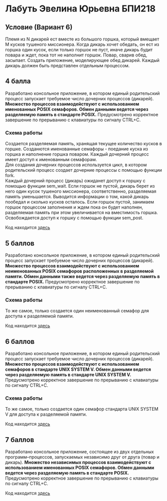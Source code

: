 # Лабуть Эвелина Юрьевна БПИ218
## Условие (Вариант 6)
Племя из N дикарей ест вместе из большого горшка, который вмещает M кусков тушеного миссионера.
Когда дикарь хочет обедать, он ест из горшка один кусок, если только горшок не пуст, иначе дикарь будит повара и ждет, пока
тот не наполнит горшок. Повар, сварив обед, засыпает. Создать приложение, моделирующее обед дикарей. Каждый дикарь должен быть представлен отдельным процессом.
## 4 балла
Разработано консольное приложение, в котором единый родительский процесс запускает требуемое число дочерних процессов (дикарей).
**Множество процессов взаимодействуют с использованием именованных POSIX семафоров. Обмен данными ведется через
разделяемую память в стандарте POSIX.**
Предусмотрено корректное завершение по прерыванию с клавиатуры по сигналу CTRL+C.   
### Схема работы 
Создается разделяемая память, хранящая текущее количество кусков в горшке.
Созданются именованные семафоры - поедание куска из горшка и наполнение горшка поваром. Каждый дочерний процесс имеет доступ к именованным семафорам.  
Для создания дочерних процессов используется цикл, в котором родительский процесс создает дочерние процессы с помощью функции fork.  
Каждый дочерний процесс (дикарь) ожиданет доступ к горшку с помощью функции sem_wait. Если горшок не пустой, дикарь берет из него один кусок тушеного миссионера, соответственно, разделяемая память уменьшается.  Выводится информации о том, какой дикарь пообедал и сколько кусков осталось.
Если горшок пустой, занимаем горшок процессом заполнения и ждем пока он будет наполнен, разделяемая память при этом увеличивается на вместимость горшка.   Освобождается доступ к горшку с помощью функции sem_post.

Код находится [здесь](https://github.com/evelyn-lab/IDZ_OS2/blob/main/%D0%BD%D0%B0%204/prog.c)
## 5 баллов
Разработано консольное приложение, в котором единый родительский процесс запускает требуемое число дочерних процессов (дикарей).
**Множество процессов взаимодействуют с использованием неименованных POSIX семафоров расположенных в разделяемой памяти. Обмен данными также ведется через разделяемую память в стандарте POSIX.**
Предусмотрено корректное завершение по прерыванию с клавиатуры по сигналу CTRL+C.   
### Схема работы 
То же самое, только создается один неименованный семафор для доступа к разделяемой памяти.

Код находится [здесь](https://github.com/evelyn-lab/IDZ_OS2/blob/main/%D0%BD%D0%B0%205/prog.c)

## 6 баллов
Разработано консольное приложение, в котором единый родительский процесс запускает требуемое число дочерних процессов (дикарей).
**Множество процессов взаимодействуют с использованием семафоров в стандарте UNIX SYSTEM V. Обмен данными ведется через разделяемую память в стандарте UNIX SYSTEM V.**
Предусмотрено корректное завершение по прерыванию с клавиатуры по сигналу CTRL+C.   
### Схема работы 
То же самое, только создается один семафор стандарта UNIX SYSTEM V для доступа к разделяемой памяти.

Код находится [здесь](https://github.com/evelyn-lab/IDZ_OS2/blob/main/%D0%BD%D0%B0%206/prog.c)

## 7 баллов
Разработано консольное приложение, состоящее из двух отдельных программ–процессов, запускаемых независимо друг от друга (повар и дикарь). 
**Множество независимых процессов взаимодействуют с использованием именованных POSIX семафоров. Обмен данными ведется через разделяемую память в стандарте POSIX.**
Предусмотрено корректное завершение по прерыванию с клавиатуры по сигналу CTRL+C.   

Код находится [здесь](https://github.com/evelyn-lab/IDZ_OS2/tree/main/%D0%BD%D0%B0%207)
